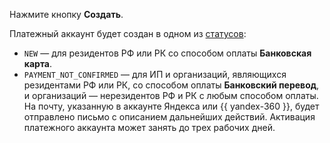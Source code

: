 Нажмите кнопку **Создать**.

Платежный аккаунт будет создан в одном из [статусов](../concepts/billing-account-statuses.md):
* `NEW` — для резидентов РФ или РК со способом оплаты **Банковская карта**.
* `PAYMENT_NOT_CONFIRMED` — для ИП и организаций, являющихся резидентами РФ или РК, со способом оплаты **Банковский перевод**, и организаций — нерезидентов РФ и РК с любым способом оплаты. На почту, указанную в аккаунте Яндекса или {{ yandex-360 }}, будет отправлено письмо с описанием дальнейших действий. Активация платежного аккаунта может занять до трех рабочих дней.